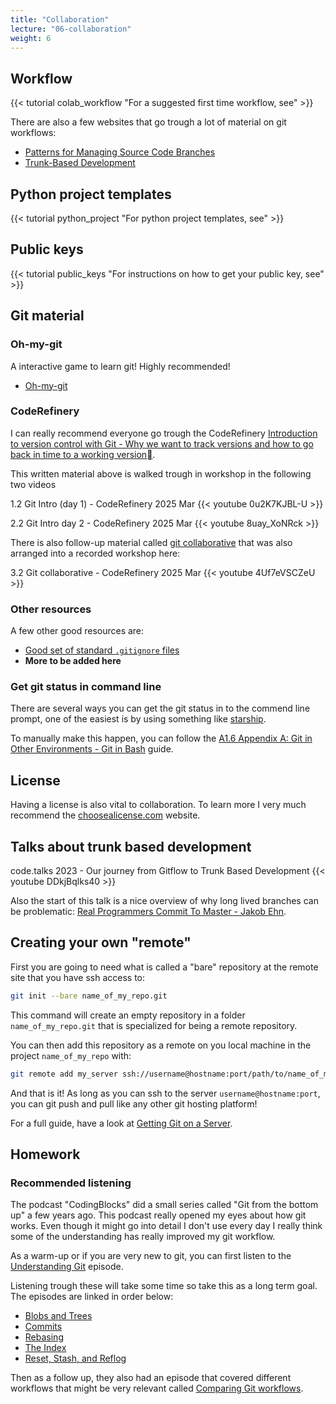 ```yaml
---
title: "Collaboration"
lecture: "06-collaboration"
weight: 6
---
```


## Workflow

{{< tutorial colab_workflow "For a suggested first time workflow, see" >}}

There are also a few websites that go trough a lot of material on git workflows:

- [Patterns for Managing Source Code Branches](https://martinfowler.com/articles/branching-patterns.html#BasePatterns)
- [Trunk-Based Development](https://trunkbaseddevelopment.com/)

## Python project templates

{{< tutorial python_project "For python project templates, see" >}}

## Public keys

{{< tutorial public_keys "For instructions on how to get your public key, see" >}}

## Git material

### Oh-my-git

A interactive game to learn git! Highly recommended!

- [Oh-my-git](https://ohmygit.org/)

### CodeRefinery

I can really recommend everyone go trough the CodeRefinery [Introduction to version control with Git - Why we want to track versions and how to go back in time to a working version](https://coderefinery.github.io/git-intro/). 

This written material above is walked trough in workshop in the following two videos

1.2 Git Intro (day 1) - CodeRefinery 2025 Mar
{{< youtube 0u2K7KJBL-U >}}

2.2 Git Intro day 2 - CodeRefinery 2025 Mar
{{< youtube 8uay_XoNRck >}}

There is also follow-up material called [git collaborative](https://coderefinery.github.io/git-collaborative/) that was also arranged into a recorded workshop here:

3.2 Git collaborative - CodeRefinery 2025 Mar
{{< youtube 4Uf7eVSCZeU >}}

### Other resources

A few other good resources are:

- [Good set of standard `.gitignore` files](https://github.com/github/gitignore)
- **More to be added here**

### Get git status in command line

There are several ways you can get the git status in to the commend line prompt, one of the easiest is by using something like [starship](https://starship.rs/). 

To manually make this happen, you can follow the [A1.6 Appendix A: Git in Other Environments - Git in Bash](https://git-scm.com/book/en/v2/Appendix-A%3A-Git-in-Other-Environments-Git-in-Bash) guide.

## License

Having a license is also vital to collaboration. To learn more I very much recommend the [choosealicense.com](https://choosealicense.com/) website.

## Talks about trunk based development

code.talks 2023 - Our journey from Gitflow to Trunk Based Development
{{< youtube DDkjBqlks40 >}}

Also the start of this talk is a nice overview of why long lived branches can be problematic: [Real Programmers Commit To Master - Jakob Ehn](https://www.youtube.com/watch?v=hL1OZfgoZGk).


## Creating your own "remote"

First you are going to need what is called a "bare" repository at the remote site that you have ssh
access to:

```bash
git init --bare name_of_my_repo.git
```

This command will create an empty repository in a folder `name_of_my_repo.git` that is specialized for being a remote repository.

You can then add this repository as a remote on you local machine in the project `name_of_my_repo` with:

```bash
git remote add my_server ssh://username@hostname:port/path/to/name_of_my_repo.git
```

And that is it! As long as you can ssh to the server `username@hostname:port`, you can git push and
pull like any other git hosting platform!

For a full guide, have a look at [Getting Git on a Server](https://git-scm.com/book/en/v2/Git-on-the-Server-Getting-Git-on-a-Server).

## Homework

### Recommended listening

The podcast "CodingBlocks" did a small series called "Git from the bottom up" a few years ago. This podcast really opened my eyes about how git works. Even though it might go into detail I don't use every day I really think some of the understanding has really improved my git workflow.

As a warm-up or if you are very new to git, you can first listen to the [Understanding Git](https://www.codingblocks.net/podcast/understanding-git/) episode.

Listening trough these will take some time so take this as a long term goal. The episodes are linked in order below:

- [Blobs and Trees](https://www.codingblocks.net/episode191)
- [Commits](https://www.codingblocks.net/episode192)
- [Rebasing](https://www.codingblocks.net/episode193)
- [The Index](https://www.codingblocks.net/episode194)
- [Reset, Stash, and Reflog](https://www.codingblocks.net/episode195)

Then as a follow up, they also had an episode that covered different workflows that might be very relevant called [Comparing Git workflows](https://www.codingblocks.net/podcast/comparing-git-workflows/).
